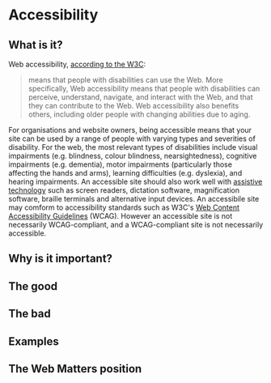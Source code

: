 # Accessibility

## What is it?

Web accessibility, [according to the W3C](https://www.w3.org/WAI/intro/accessibility.php):

> means that people with disabilities can use the Web. More specifically, Web accessibility means that people with disabilities can perceive, understand, navigate, and interact with the Web, and that they can contribute to the Web. Web accessibility also benefits others, including older people with changing abilities due to aging.

For organisations and website owners, being accessible means that your site can be used by a range of people with varying types and severities of disability. For the web, the most relevant types of disabilities include visual impairments (e.g. blindness, colour blindness, nearsightedness), cognitive impairments (e.g. dementia), motor impairments (particularly those affecting the hands and arms), learning difficulties (e.g. dyslexia), and hearing impairments. An accessible site should also work well with [assistive technology](https://www.atia.org/at-resources/what-is-at/) such as screen readers, dictation software, magnification software, braille terminals and alternative input devices. An accessibile site may comform to accessibility standards such as W3C's [Web Content Accessibility Guidelines](https://www.w3.org/TR/WCAG20/) (WCAG). However an accessible site is not necessarily WCAG-compliant, and a WCAG-compliant site is not necessarily accessible.

## Why is it important?

## The good

## The bad

## Examples

## The Web Matters position